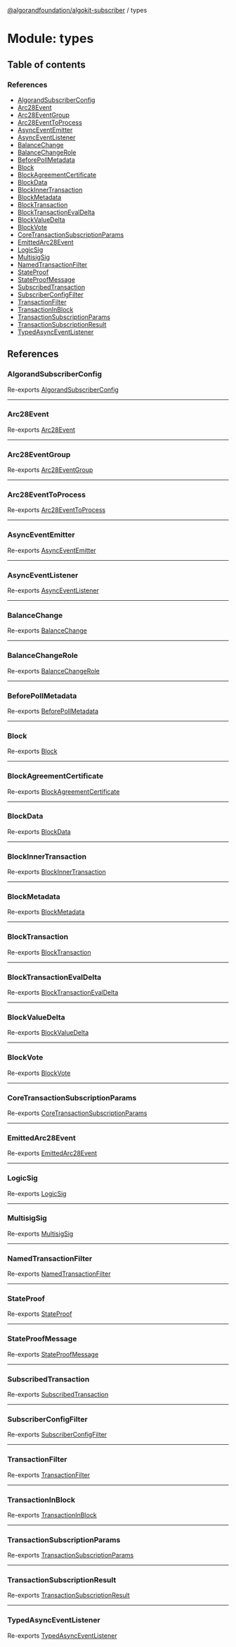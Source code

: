 [@algorandfoundation/algokit-subscriber](../README.md) / types

# Module: types

## Table of contents

### References

- [AlgorandSubscriberConfig](types.md#algorandsubscriberconfig)
- [Arc28Event](types.md#arc28event)
- [Arc28EventGroup](types.md#arc28eventgroup)
- [Arc28EventToProcess](types.md#arc28eventtoprocess)
- [AsyncEventEmitter](types.md#asynceventemitter)
- [AsyncEventListener](types.md#asynceventlistener)
- [BalanceChange](types.md#balancechange)
- [BalanceChangeRole](types.md#balancechangerole)
- [BeforePollMetadata](types.md#beforepollmetadata)
- [Block](types.md#block)
- [BlockAgreementCertificate](types.md#blockagreementcertificate)
- [BlockData](types.md#blockdata)
- [BlockInnerTransaction](types.md#blockinnertransaction)
- [BlockMetadata](types.md#blockmetadata)
- [BlockTransaction](types.md#blocktransaction)
- [BlockTransactionEvalDelta](types.md#blocktransactionevaldelta)
- [BlockValueDelta](types.md#blockvaluedelta)
- [BlockVote](types.md#blockvote)
- [CoreTransactionSubscriptionParams](types.md#coretransactionsubscriptionparams)
- [EmittedArc28Event](types.md#emittedarc28event)
- [LogicSig](types.md#logicsig)
- [MultisigSig](types.md#multisigsig)
- [NamedTransactionFilter](types.md#namedtransactionfilter)
- [StateProof](types.md#stateproof)
- [StateProofMessage](types.md#stateproofmessage)
- [SubscribedTransaction](types.md#subscribedtransaction)
- [SubscriberConfigFilter](types.md#subscriberconfigfilter)
- [TransactionFilter](types.md#transactionfilter)
- [TransactionInBlock](types.md#transactioninblock)
- [TransactionSubscriptionParams](types.md#transactionsubscriptionparams)
- [TransactionSubscriptionResult](types.md#transactionsubscriptionresult)
- [TypedAsyncEventListener](types.md#typedasynceventlistener)

## References

### AlgorandSubscriberConfig

Re-exports [AlgorandSubscriberConfig](../interfaces/types_subscription.AlgorandSubscriberConfig.md)

___

### Arc28Event

Re-exports [Arc28Event](../interfaces/types_arc_28.Arc28Event.md)

___

### Arc28EventGroup

Re-exports [Arc28EventGroup](../interfaces/types_arc_28.Arc28EventGroup.md)

___

### Arc28EventToProcess

Re-exports [Arc28EventToProcess](../interfaces/types_arc_28.Arc28EventToProcess.md)

___

### AsyncEventEmitter

Re-exports [AsyncEventEmitter](../classes/types_async_event_emitter.AsyncEventEmitter.md)

___

### AsyncEventListener

Re-exports [AsyncEventListener](types_async_event_emitter.md#asynceventlistener)

___

### BalanceChange

Re-exports [BalanceChange](../interfaces/types_subscription.BalanceChange.md)

___

### BalanceChangeRole

Re-exports [BalanceChangeRole](../enums/types_subscription.BalanceChangeRole.md)

___

### BeforePollMetadata

Re-exports [BeforePollMetadata](../interfaces/types_subscription.BeforePollMetadata.md)

___

### Block

Re-exports [Block](../interfaces/types_block.Block.md)

___

### BlockAgreementCertificate

Re-exports [BlockAgreementCertificate](../interfaces/types_block.BlockAgreementCertificate.md)

___

### BlockData

Re-exports [BlockData](../interfaces/types_block.BlockData.md)

___

### BlockInnerTransaction

Re-exports [BlockInnerTransaction](types_block.md#blockinnertransaction)

___

### BlockMetadata

Re-exports [BlockMetadata](../interfaces/types_subscription.BlockMetadata.md)

___

### BlockTransaction

Re-exports [BlockTransaction](../interfaces/types_block.BlockTransaction.md)

___

### BlockTransactionEvalDelta

Re-exports [BlockTransactionEvalDelta](../interfaces/types_block.BlockTransactionEvalDelta.md)

___

### BlockValueDelta

Re-exports [BlockValueDelta](../interfaces/types_block.BlockValueDelta.md)

___

### BlockVote

Re-exports [BlockVote](../interfaces/types_block.BlockVote.md)

___

### CoreTransactionSubscriptionParams

Re-exports [CoreTransactionSubscriptionParams](../interfaces/types_subscription.CoreTransactionSubscriptionParams.md)

___

### EmittedArc28Event

Re-exports [EmittedArc28Event](../interfaces/types_arc_28.EmittedArc28Event.md)

___

### LogicSig

Re-exports [LogicSig](../interfaces/types_block.LogicSig.md)

___

### MultisigSig

Re-exports [MultisigSig](../interfaces/types_block.MultisigSig.md)

___

### NamedTransactionFilter

Re-exports [NamedTransactionFilter](../interfaces/types_subscription.NamedTransactionFilter.md)

___

### StateProof

Re-exports [StateProof](../interfaces/types_block.StateProof.md)

___

### StateProofMessage

Re-exports [StateProofMessage](../interfaces/types_block.StateProofMessage.md)

___

### SubscribedTransaction

Re-exports [SubscribedTransaction](types_subscription.md#subscribedtransaction)

___

### SubscriberConfigFilter

Re-exports [SubscriberConfigFilter](../interfaces/types_subscription.SubscriberConfigFilter.md)

___

### TransactionFilter

Re-exports [TransactionFilter](../interfaces/types_subscription.TransactionFilter.md)

___

### TransactionInBlock

Re-exports [TransactionInBlock](../interfaces/types_block.TransactionInBlock.md)

___

### TransactionSubscriptionParams

Re-exports [TransactionSubscriptionParams](../interfaces/types_subscription.TransactionSubscriptionParams.md)

___

### TransactionSubscriptionResult

Re-exports [TransactionSubscriptionResult](../interfaces/types_subscription.TransactionSubscriptionResult.md)

___

### TypedAsyncEventListener

Re-exports [TypedAsyncEventListener](types_subscription.md#typedasynceventlistener)
